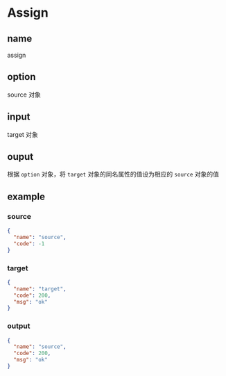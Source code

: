 # Assign

## name
assign

## option
source 对象

<!-- | name  | describe | default |
| :---: |:---| :---: |
| Content Cell  | Content Cell  | -|
| Content Cell  | Content Cell  | -| -->

## input
target 对象

## ouput
根据 `option` 对象，将 `target` 对象的同名属性的值设为相应的 `source` 对象的值

## example

### source
```json
{
  "name": "source",
  "code": -1
}
```

### target
```json
{
  "name": "target",
  "code": 200,
  "msg": "ok"
}
```

### output
```json
{ 
  "name": "source",
  "code": 200,
  "msg": "ok"
}
```